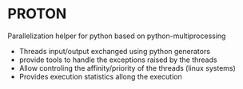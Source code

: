 # PROTON

Parallelization helper for python based on python-multiprocessing

* Threads input/output exchanged using python generators  
* provide tools to handle the exceptions raised by the threads
* Allow controling the affinity/priority of the threads (linux systems)
* Provides execution statistics allong the execution

